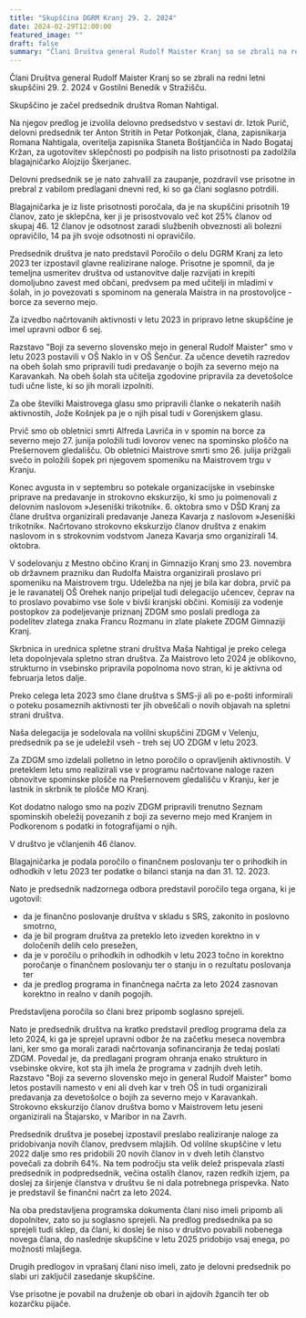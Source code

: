 ```yaml
---
title: "Skupščina DGRM Kranj 29. 2. 2024" 
date: 2024-02-29T12:00:00
featured_image: ""
draft: false
summary: "Člani Društva general Rudolf Maister Kranj so se zbrali na redni letni skupščini 29. 2. 2024 v Gostilni Benedik v Stražišču.  ..."
---
```


Člani Društva general Rudolf Maister Kranj so se zbrali na redni letni skupščini 29. 2. 2024 v Gostilni Benedik v Stražišču. 

Skupščino je začel predsednik društva Roman Nahtigal. 

Na njegov predlog je izvolila delovno predsedstvo v sestavi dr. Iztok Purič, delovni predsednik ter Anton Stritih in Petar Potkonjak, člana, zapisnikarja Romana Nahtigala,  overitelja zapisnika Staneta Boštjančiča in Nado Bogataj Kržan, za ugotovitev sklepčnosti po podpisih na listo prisotnosti pa zadolžila blagajničarko Alojzijo Škerjanec. 

Delovni predsednik se je nato zahvalil za zaupanje, pozdravil vse prisotne in prebral z vabilom predlagani dnevni red, ki so ga člani soglasno potrdili.

Blagajničarka je iz liste prisotnosti poročala, da je na skupščini prisotnih 19 članov, zato je sklepčna, ker ji je prisostvovalo več kot 25% članov od skupaj 46. 12 članov  je odsotnost zaradi službenih obveznosti ali bolezni opravičilo, 14 pa jih svoje odsotnosti ni opravičilo. 

Predsednik društva je nato predstavil Poročilo o delu DGRM Kranj za leto 2023 ter izpostavil glavne realizirane naloge. Prisotne je spomnil, da je temeljna usmeritev društva od ustanovitve dalje razvijati in krepiti domoljubno zavest med občani, predvsem pa med učitelji in mladimi v šolah, in jo povezovati s spominom na generala Maistra in na prostovoljce - borce za severno mejo. 

Za izvedbo načrtovanih aktivnosti v letu 2023 in pripravo letne skupščine je imel upravni odbor 6 sej. 

Razstavo "Boji za severno slovensko mejo in general Rudolf Maister" smo v letu 2023 postavili v OŠ Naklo in v OŠ Šenčur. Za učence devetih razredov na obeh šolah smo pripravili tudi predavanje o bojih za severno mejo na Karavankah. Na obeh šolah sta učitelja zgodovine pripravila za devetošolce tudi učne liste, ki so jih morali izpolniti. 

Za obe številki Maistrovega glasu smo pripravili članke o nekaterih naših aktivnostih, Jože Košnjek pa je o njih pisal tudi v Gorenjskem glasu. 

Prvič smo ob obletnici smrti Alfreda Lavriča in v spomin na borce za severno mejo 27. junija položili tudi lovorov venec na spominsko ploščo na Prešernovem gledališču. Ob obletnici Maistrove smrti smo 26. julija prižgali svečo in položili šopek pri njegovem spomeniku na Maistrovem trgu v Kranju. 

Konec avgusta in v septembru so potekale organizacijske in vsebinske priprave na predavanje in strokovno ekskurzijo, ki smo ju poimenovali z delovnim naslovom »Jeseniški trikotnik«. 6. oktobra smo v DŠD Kranj za člane društva organizirali predavanje Janeza Kavarja z naslovom »Jeseniški trikotnik«. Načrtovano strokovno ekskurzijo članov društva z enakim naslovom in s strokovnim vodstvom Janeza Kavarja smo organizirali 14. oktobra. 

V sodelovanju z Mestno občino Kranj in Gimnazijo Kranj smo 23. novembra ob državnem prazniku dan Rudolfa Maistra organizirali proslavo pri spomeniku na Maistrovem trgu. Udeležba na njej je bila kar dobra, prvič pa je le ravanatelj OŠ Orehek nanjo pripeljal tudi delegacijo učencev, čeprav na to proslavo povabimo vse šole v bivši kranjski občini. Komisiji za vodenje postopkov za podeljevanje priznanj ZDGM smo poslali predloga za podelitev zlatega znaka Francu Rozmanu in zlate plakete ZDGM Gimnaziji Kranj. 

Skrbnica in urednica spletne strani društva Maša Nahtigal je preko celega leta dopolnjevala spletno stran društva. Za Maistrovo leto 2024 je oblikovno, strukturno in vsebinsko pripravila popolnoma novo stran, ki je aktivna od februarja letos dalje. 

Preko celega leta 2023 smo člane društva s SMS-ji ali po e-pošti informirali o poteku posameznih aktivnosti ter jih obveščali o novih objavah na spletni strani društva. 

Naša delegacija je sodelovala na volilni skupščini ZDGM v Velenju, predsednik pa se je udeležil vseh - treh sej UO ZDGM v letu 2023. 

Za ZDGM smo izdelali polletno in letno poročilo o opravljenih aktivnostih. V preteklem letu smo realizirali vse v programu načrtovane naloge razen obnovitve spominske plošče na Prešernovem gledališču v Kranju, ker je lastnik in skrbnik te plošče MO Kranj. 

Kot dodatno nalogo smo na poziv ZDGM pripravili trenutno Seznam spominskih obeležij povezanih z boji za severno mejo med Kranjem in Podkorenom s podatki in fotografijami o njih. 
                                                           
V društvo je včlanjenih 46 članov.
 
Blagajničarka je podala poročilo o finančnem poslovanju ter o prihodkih in odhodkih v letu 2023 ter podatke o bilanci stanja na dan 31. 12. 2023. 

Nato je predsednik nadzornega odbora predstavil poročilo tega organa, ki je ugotovil:
- da je finančno poslovanje društva v skladu s SRS, zakonito in poslovno smotrno,
- da je bil program društva za preteklo leto izveden korektno in v določenih delih celo presežen, 
- da je v poročilu o prihodkih in odhodkih v letu 2023 točno in korektno poročanje o finančnem poslovanju ter o stanju in o rezultatu poslovanja ter 
- da je predlog programa in finančnega načrta za leto 2024 zasnovan korektno in realno v danih pogojih. 

Predstavljena poročila so člani brez pripomb soglasno sprejeli.

Nato je predsednik društva na kratko predstavil predlog programa dela za leto 2024, ki ga je sprejel upravni odbor že na začetku meseca novembra lani, ker smo ga morali zaradi načrtovanja sofinanciranja že tedaj poslati ZDGM.  Povedal je, da predlagani program ohranja enako strukturo in vsebinske okvire, kot sta jih imela že programa v zadnjih dveh letih. Razstavo "Boji za severno slovensko mejo in general Rudolf Maister" bomo letos postavili namesto v eni ali dveh kar v treh OŠ in tudi organizirali predavanja za devetošolce o bojih za severno mejo v Karavankah. Strokovno ekskurzijo članov društva bomo v Maistrovem letu jeseni organizirali na Štajarsko, v Maribor in na Zavrh. 

Predsednik društva je posebej izpostavil preslabo realiziranje naloge za pridobivanja novih članov, predvsem mlajših. Od volilne skupščine v letu 2022 dalje smo res pridobili 20 novih članov in v dveh letih članstvo povečali za dobrih 64%. Na tem področju sta velik delež prispevala zlasti predsednik in podpredsednik, večina ostalih članov, razen redkih izjem, pa doslej za širjenje članstva v društvu še ni dala potrebnega prispevka. Nato je predstavil še finančni načrt za leto 2024.

Na oba predstavljena programska dokumenta člani niso imeli pripomb ali dopolnitev, zato so ju soglasno sprejeli. Na predlog predsednika pa so sprejeli tudi sklep, da člani, ki doslej še niso v društvo povabili nobenega novega člana, do naslednje skupščine v letu 2025 pridobijo vsaj enega, po možnosti mlajšega. 

Drugih predlogov in vprašanj člani niso imeli, zato je delovni predsednik po slabi uri zaključil zasedanje skupščine.

Vse prisotne je povabil na druženje ob obari in ajdovih žgancih ter ob kozarčku pijače.